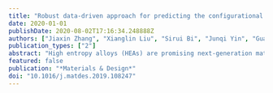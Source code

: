 ```yaml
---
title: "Robust data-driven approach for predicting the configurational energy of high entropy alloys"
date: 2020-01-01
publishDate: 2020-08-02T17:16:34.248888Z
authors: ["Jiaxin Zhang", "Xianglin Liu", "Sirui Bi", "Junqi Yin", "Guannan Zhang", "Markus Eisenbach"]
publication_types: ["2"]
abstract: "High entropy alloys (HEAs) are promising next-generation materials due to their various excellent properties. To understand these properties, it's necessary to characterize the chemical ordering and identify order-disorder transitions through efficient simulation and modeling of thermodynamics. In this study, a robust data-driven framework based on Bayesian approaches is proposed for the accurate and efficient prediction of configurational energy of high entropy alloys. The recently proposed effective pair interaction (EPI) model with ensemble sampling is used to map the configuration and its corresponding energy. Given limited data calculated by first-principles calculations, Bayesian regularized regression not only offers an accurate and stable prediction but also effectively quantifies the uncertainties associated with EPI parameters. Compared with the arbitrary truncation of model complexity, we further conduct a physical feature selection to identify the truncation of coordination shells in EPI model using Bayesian information criterion. The results achieve efficient and robust performance in predicting the configurational energy, particularly given small data. The developed methodology is applied to study a series of refractory HEAs, i.e. NbMoTaW, NbMoTaWV and NbMoTaWTi where it is demonstrated how dataset size affects the confidence when data is sparse."
featured: false
publication: "*Materials & Design*"
doi: "10.1016/j.matdes.2019.108247"
---
```


